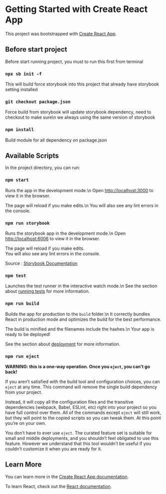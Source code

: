 # Getting Started with Create React App

This project was bootstrapped with [Create React App](https://github.com/facebook/create-react-app).

## Before start project

Before start running project, you must to run this first from terminal

### `npx sb init -f`

This will build force storybook into this project that already have storybook setting installed

### `git checkout package.json`

Force build from storybook will update storybook dependency, need to checkout to make sure\n
we always using the same version of storybook

### `npm install`

Build module for all dependency on package.json


## Available Scripts

In the project directory, you can run:

### `npm start`

Runs the app in the development mode.\n
Open [http://localhost:3000](http://localhost:3000) to view it in the browser.

The page will reload if you make edits.\n
You will also see any lint errors in the console.

### `npm run storybook`

Runs the storybook app in the development mode.\n
Open [http://localhost:6006](http://localhost:6006) to view it in the browser.

The page will reload if you make edits.\
You will also see any lint errors in the console.

Source : [Storybook Documentation](https://storybook.js.org/docs/react/get-started/introduction)

### `npm test`

Launches the test runner in the interactive watch mode.\n
See the section about [running tests](https://facebook.github.io/create-react-app/docs/running-tests) for more information.

### `npm run build`

Builds the app for production to the `build` folder.\n
It correctly bundles React in production mode and optimizes the build for the best performance.

The build is minified and the filenames include the hashes.\n
Your app is ready to be deployed!

See the section about [deployment](https://facebook.github.io/create-react-app/docs/deployment) for more information.

### `npm run eject`

**WARNING: this is a one-way operation. Once you `eject`, you can’t go back!**

If you aren’t satisfied with the build tool and configuration choices, you can `eject` at any time. This command will remove the single build dependency from your project.

Instead, it will copy all the configuration files and the transitive dependencies (webpack, Babel, ESLint, etc) right into your project so you have full control over them. All of the commands except `eject` will still work, but they will point to the copied scripts so you can tweak them. At this point you’re on your own.

You don’t have to ever use `eject`. The curated feature set is suitable for small and middle deployments, and you shouldn’t feel obligated to use this feature. However we understand that this tool wouldn’t be useful if you couldn’t customize it when you are ready for it.

## Learn More

You can learn more in the [Create React App documentation](https://facebook.github.io/create-react-app/docs/getting-started).

To learn React, check out the [React documentation](https://reactjs.org/).
